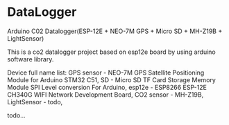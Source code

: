 # DataLogger
Arduino C02 Datalogger(ESP-12E + NEO-7M GPS + Micro SD + MH-Z19B + LightSensor)

This is a co2 datalogger project based on esp12e board by using arduino software library.

Device full name list:
GPS sensor - NEO-7M GPS Satellite Positioning Module for Arduino STM32 C51,
SD - Micro SD TF Card Storage Memory Module SPI Level conversion For Arduino,
esp12e - ESP8266 ESP-12E CH340G WIFI Network Development Board,
CO2 sensor - MH-Z19B,
LightSensor - todo,

todo...
